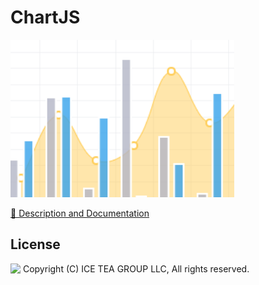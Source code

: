 ChartJS
====

<img src="../Support/Images/ChartJS.png" width="358" height="252">

[📙 Description and Documentation](https://docs.wisej.com/extensions/extensions/chartjs)

License
-------
<img src="http://iceteagroup.com/wp-content/uploads/2017/01/Square-64x64-trasp.png" height="20" align="top"> Copyright (C) ICE TEA GROUP LLC, All rights reserved.
